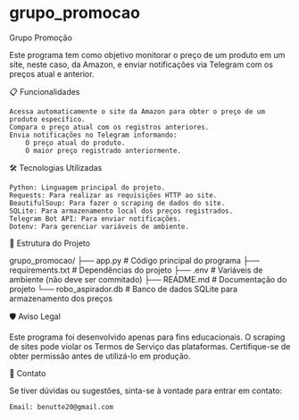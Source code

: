# grupo_promocao

Grupo Promoção

Este programa tem como objetivo monitorar o preço de um produto em um site, neste caso, da Amazon, e enviar notificações via Telegram com os preços atual e anterior.

📋 Funcionalidades

    Acessa automaticamente o site da Amazon para obter o preço de um produto específico.
    Compara o preço atual com os registros anteriores.
    Envia notificações no Telegram informando:
        O preço atual do produto.
        O maior preço registrado anteriormente.

🛠️ Tecnologias Utilizadas

    Python: Linguagem principal do projeto.
    Requests: Para realizar as requisições HTTP ao site.
    BeautifulSoup: Para fazer o scraping de dados do site.
    SQLite: Para armazenamento local dos preços registrados.
    Telegram Bot API: Para enviar notificações.
    Dotenv: Para gerenciar variáveis de ambiente.

📂 Estrutura do Projeto

grupo_promocao/
├── app.py              # Código principal do programa
├── requirements.txt    # Dependências do projeto
├── .env                # Variáveis de ambiente (não deve ser commitado)
├── README.md           # Documentação do projeto
└── robo_aspirador.db   # Banco de dados SQLite para armazenamento dos preços

🛡️ Aviso Legal

Este programa foi desenvolvido apenas para fins educacionais. O scraping de sites pode violar os Termos de Serviço das plataformas. Certifique-se de obter permissão antes de utilizá-lo em produção.

📧 Contato

Se tiver dúvidas ou sugestões, sinta-se à vontade para entrar em contato:

    Email: benutte20@gmail.com